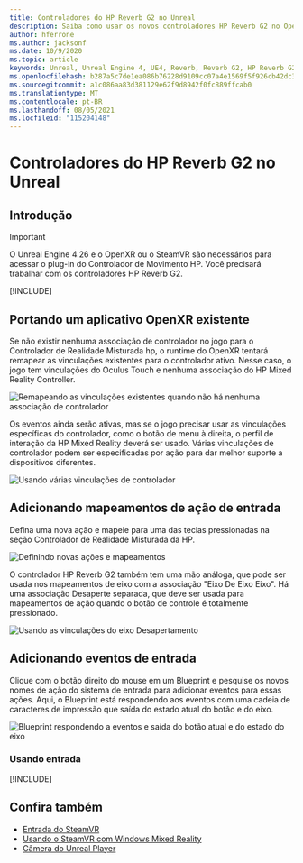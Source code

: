 ```yaml
---
title: Controladores do HP Reverb G2 no Unreal
description: Saiba como usar os novos controladores HP Reverb G2 no OpenXR e no SteamVR para aplicativos de realidade misturada do Unreal.
author: hferrone
ms.author: jacksonf
ms.date: 10/9/2020
ms.topic: article
keywords: Unreal, Unreal Engine 4, UE4, Reverb, Reverb G2, HP Reverb G2, realidade misturada, desenvolvimento, controladores de movimento, entrada do usuário, recursos, novo projeto, emulador, documentação, guias, recursos, hologramas, desenvolvimento de jogos, headset de realidade misturada, headset do windows mixed reality, headset de realidade virtual
ms.openlocfilehash: b287a5c7de1ea086b76228d9109cc07a4e1569f5f926cb42dc3e37cc2a3bb916
ms.sourcegitcommit: a1c086aa83d381129e62f9d8942f0fc889ffcab0
ms.translationtype: MT
ms.contentlocale: pt-BR
ms.lasthandoff: 08/05/2021
ms.locfileid: "115204148"
---
```

# <a name="hp-reverb-g2-controllers-in-unreal"></a>Controladores do HP Reverb G2 no Unreal 

## <a name="getting-started"></a>Introdução

> [!IMPORTANT]
> O Unreal Engine 4.26 e o OpenXR ou o SteamVR são necessários para acessar o plug-in do Controlador de Movimento HP. Você precisará trabalhar com os controladores HP Reverb G2.

[!INCLUDE[](includes/tabs-g2-controllers-in-unreal.md)]

## <a name="porting-an-existing-openxr-app"></a>Portando um aplicativo OpenXR existente 

Se não existir nenhuma associação de controlador no jogo para o Controlador de Realidade Misturada hp, o runtime do OpenXR tentará remapear as vinculações existentes para o controlador ativo.  Nesse caso, o jogo tem vinculações do Oculus Touch e nenhuma associação do HP Mixed Reality Controller.

![Remapeando as vinculações existentes quando não há nenhuma associação de controlador](images/reverb-g2-img-04.png)

Os eventos ainda serão ativas, mas se o jogo precisar usar as vinculações específicas do controlador, como o botão de menu à direita, o perfil de interação da HP Mixed Reality deverá ser usado.  Várias vinculações de controlador podem ser especificadas por ação para dar melhor suporte a dispositivos diferentes.
   
![Usando várias vinculações de controlador](images/reverb-g2-img-05.png)

## <a name="adding-input-action-mappings"></a>Adicionando mapeamentos de ação de entrada 

Defina uma nova ação e mapeie para uma das teclas pressionadas na seção Controlador de Realidade Misturada da HP.

![Definindo novas ações e mapeamentos](images/reverb-g2-img-02.png)

O controlador HP Reverb G2 também tem uma mão análoga, que pode ser usada nos mapeamentos de eixo com a associação "Eixo De Eixo Eixo".  Há uma associação Desaperte separada, que deve ser usada para mapeamentos de ação quando o botão de controle é totalmente pressionado. 

![Usando as vinculações do eixo Desapertamento](images/reverb-g2-img-03.png)

## <a name="adding-input-events"></a>Adicionando eventos de entrada

Clique com o botão direito do mouse em um Blueprint e pesquise os novos nomes de ação do sistema de entrada para adicionar eventos para essas ações.  Aqui, o Blueprint está respondendo aos eventos com uma cadeia de caracteres de impressão que saída do estado atual do botão e do eixo.

![Blueprint respondendo a eventos e saída do botão atual e do estado do eixo](images/reverb-g2-img-06.png)

### <a name="using-input"></a>Usando entrada 

[!INCLUDE[](includes/tabs-g2-controller-mapping-in-unreal.md)]

## <a name="see-also"></a>Confira também
* [Entrada do SteamVR](https://docs.unrealengine.com/Platforms/VR/SteamVR/HowTo/SteamVRInput/index.html)
* [Usando o SteamVR com Windows Mixed Reality](/windows/mixed-reality/enthusiast-guide/using-steamvr-with-windows-mixed-reality)
* [Câmera do Unreal Player](https://docs.unrealengine.com/Programming/Tutorials/PlayerCamera/3/index.html)